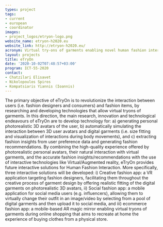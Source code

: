 ```yaml
---
types: project
tags:
- current
- european
- coordinator
images:
- project_logos/etryon-logo.png
website_name: etryon-h2020.eu
website_link: http://etryon-h2020.eu/
acronym: Virtual try-ons of garments enabling novel human fashion interactions
layout: projects
title: eTryOn
date: '2020-10-02T07:48:57+03:00'
program: ICT-55-2020
contact:
- Chatzilari Elisavet
- Nikolopoulos Spiros
- Kompatsiaris Yiannis (Ioannis)
---
```

<p>
The primary objective of eTryOn is to revolutionize the interaction between users (i.e. fashion designers and consumers) and fashion items, by researching and developing technologies that allow virtual tryons of garments. In this direction, the main research, innovation and technological endeavours of eTryOn are to develop technology for: a) generating personal photorealistic 3D avatars of the user, b) automatically simulating the interaction between 3D user avatars and digital garments (i.e. size fitting and visualization of interactions during body movements), and c) extracting fashion insights from user preference data and generating fashion recommendations. By combining the high-quality experience offered by photorealistic personal avatars, their natural interaction with virtual garments, and the accurate fashion insights/recommendations with the use of interactive technologies like Virtual/Augmented reality, eTryOn provides future interactive solutions for Human Fashion Interaction. More specifically, three interactive solutions will be developed: i) Creative fashion app: a VR application targeting fashion designers, facilitating them throughout the creative process of garment design by offering realistic fitting of the digital garments on photorealistic 3D avatars, ii) Social fashion app: a mobile application for social media users (e.g. influencers), allowing them to virtually change their outfit in an image/video by selecting from a pool of digital garments and then upload it to social media, and iii) ecommerce fashion app: a mobile-based AR magic mirror enabling virtual tryons of garments during online shopping that aims to recreate at home the experience of buying clothes from a physical store.
</p>
